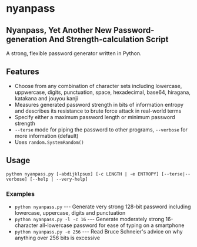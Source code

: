 # nyanpass

## Nyanpass, Yet Another New Password-generation And Strength-calculation Script

A strong, flexible password generator written in Python.

## Features

* Choose from any combination of character sets including lowercase, uppwercase,
digits, punctuation, space, hexadecimal, base64, hiragana, katakana and jouyou
kanji
* Measures generated password strength in bits of information entropy and
describes its resistance to brute force attack in real-world terms
* Specify either a maximum password length or minimum password strength
* `--terse` mode for piping the password to other programs, `--verbose` for
more information (default)
* Uses `random.SystemRandom()`

## Usage

`python nyanpass.py [-abdijklpsux] [-c LENGTH | -e ENTROPY] [--terse|--verbose]
[--help | --very-help]`

### Examples

* `python nyanpass.py` --- Generate very strong 128-bit password including
lowercase, uppercase, digits and punctuation
* `python nyanpass.py -l -c 16` --- Generate moderately strong 16-character
all-lowercase password for ease of typing on a smartphone
* `python nyanpass.py -e 256` --- Read Bruce Schneier's advice on why anything
over 256 bits is excessive

